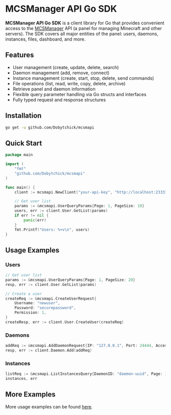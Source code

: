 # MCSManager API Go SDK

**MCSManager API Go SDK** is a client library for Go that provides convenient access to the [MCSManager](https://github.com/MCSManager/MCSManager) API (a panel for managing Minecraft and other servers). The SDK covers all major entities of the panel: users, daemons, instances, files, dashboard, and more.

## Features

- User management (create, update, delete, search)
- Daemon management (add, remove, connect)
- Instance management (create, start, stop, delete, send commands)
- File operations (list, read, write, copy, delete, archive)
- Retrieve panel and daemon information
- Flexible query parameter handling via Go structs and interfaces
- Fully typed request and response structures

## Installation

```sh
go get -u github.com/Dobytchick/mcsmapi
```

## Quick Start

```go
package main

import (
    "fmt"
    "github.com/Dobytchick/mcsmapi"
)

func main() {
    client := mcsmapi.NewClient("your-api-key", "http://localhost:23333", nil)

    // Get user list
    params := &mcsmapi.UserQueryParams{Page: 1, PageSize: 10}
    users, err := client.User.GetList(params)
    if err != nil {
        panic(err)
    }
    fmt.Printf("Users: %+v\n", users)
}
```

## Usage Examples

### Users

```go
// Get user list
params := &mcsmapi.UserQueryParams{Page: 1, PageSize: 20}
resp, err := client.User.GetList(params)

// Create a user
createReq := &mcsmapi.CreateUserRequest{
    Username: "newuser",
    Password: "securepassword",
    Permission: 1,
}
createResp, err := client.User.CreateUser(createReq)
```

### Daemons

```go
addReq := &mcsmapi.AddDaemonRequest{IP: "127.0.0.1", Port: 24444, AccessKey: "daemon-key"}
resp, err := client.Daemon.Add(addReq)
```

### Instances

```go
listReq := &mcsmapi.ListInstancesQuery{DaemonID: "daemon-uuid", Page: 1, PageSize: 10}
instances, err
```

## More Examples

More usage examples can be found [here](https://github.com/Dobytchick/mcsmapi/tree/main/examples).